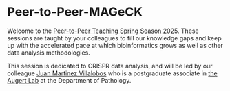 # Peer-to-Peer-MAGeCK
Welcome to the [Peer-to-Peer Teaching Spring Season 2025](https://schedule.yale.edu/calendar/medical-workshops?cid=5105&t=d&d=0000-00-00&cal=5105&inc=0). These sessions are taught by your colleagues to fill our knowledge gaps and keep up with the accelerated pace at which bioinformatics grows as well as other data analysis methodologies. 

This session is dedicated to CRISPR data analysis, and will be led by our colleague [Juan Martinez Villalobos](https://medicine.yale.edu/profile/juan-martinezvillalobos/) who is a postgraduate associate in [the Augert Lab](https://www.augertlab.org/) at the Department of Pathology.
